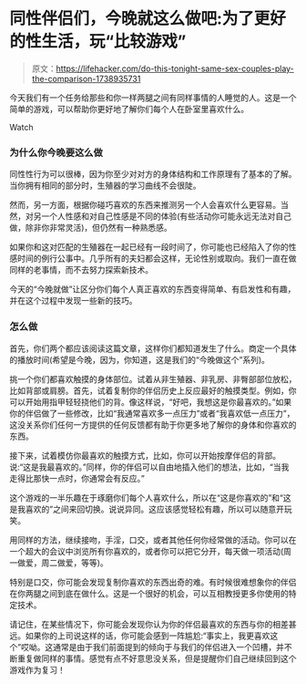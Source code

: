 # 同性伴侣们，今晚就这么做吧:为了更好的性生活，玩“比较游戏”

> 原文：<https://lifehacker.com/do-this-tonight-same-sex-couples-play-the-comparison-1738935731>

今天我们有一个任务给那些和你一样两腿之间有同样事情的人睡觉的人。这是一个简单的游戏，可以帮助你更好地了解你们每个人在卧室里喜欢什么。

Watch

### 为什么你今晚要这么做

同性性行为可以很棒，因为你至少对对方的身体结构和工作原理有了基本的了解。当你拥有相同的部分时，生殖器的学习曲线不会很陡。

然而，另一方面，根据你碰巧喜欢的东西来推测另一个人会喜欢什么更容易。当然，对另一个人性感和对自己性感是不同的体验(有些活动你可能永远无法对自己做，除非你非常灵活)，但仍然有一种熟悉感。

如果你和这对匹配的生殖器在一起已经有一段时间了，你可能也已经陷入了你的性感时间的例行公事中。几乎所有的夫妇都会这样，无论性别或取向。我们一直在做同样的老事情，而不去努力探索新技术。

今天的“今晚就做”让区分你们每个人真正喜欢的东西变得简单、有启发性和有趣，并在这个过程中发现一些新的技巧。

### 怎么做

首先，你们两个都应该阅读这篇文章，这样你们都知道发生了什么。商定一个具体的播放时间(希望是今晚，因为，你知道，这是我们的“今晚做这个”系列)。

挑一个你们都喜欢触摸的身体部位。试着从非生殖器、非乳房、非臀部部位放松，比如背部或肩膀。首先，试着复制你的伴侣历史上反应最好的触摸类型。例如，你可以开始用指甲轻轻挠他们的背。像这样说，“好吧，我想这是你最喜欢的。”如果你的伴侣做了一些修改，比如“我通常喜欢多一点压力”或者“我喜欢低一点压力”，这没关系你们任何一方提供的任何反馈都有助于你更多地了解你的身体和你喜欢的东西。

接下来，试着模仿你最喜欢的触摸方式，比如，你可以开始按摩伴侣的背部。说:“这是我最喜欢的。”同样，你的伴侣可以自由地插入他们的想法，比如，“当我走得比那快一点时，你通常会有反应。”

这个游戏的一半乐趣在于琢磨你们每个人喜欢什么，所以在“这是你喜欢的”和“这是我喜欢的”之间来回切换。说说异同。这应该感觉轻松有趣，所以可以随意开玩笑。

用同样的方法，继续接吻，手淫，口交，或者其他任何你经常做的活动。你可以在一个超大的会议中浏览所有你喜欢的，或者你可以把它分开，每天做一项活动(周一做爱，周二做爱，等等)。

特别是口交，你可能会发现复制你喜欢的东西出奇的难。有时候很难想象你的伴侣在你两腿之间到底在做什么。这是一个很好的机会，可以互相教授更多你使用的特定技术。

请记住，在某些情况下，你可能会发现你认为你的伴侣最喜欢的东西与你的相差甚远。如果你的上司说这样的话，你可能会感到一阵尴尬:“事实上，我更喜欢这个”哎呦。这通常是由于我们前面提到的倾向于与我们的伴侣进入一个凹槽，并不断重复做同样的事情。感觉有点不好意思没关系，但是提醒你们自己继续回到这个游戏作为复习！